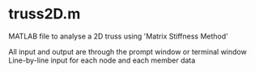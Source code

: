 # truss2D.m
MATLAB file to analyse a 2D truss using 'Matrix Stiffness Method'

All input and output are through the prompt window or terminal window
Line-by-line input for each node and each member data

